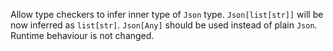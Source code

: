 Allow type checkers to infer inner type of `Json` type. `Json[list[str]]` will be now inferred as `list[str]`. 
`Json[Any]` should be used instead of plain `Json`.
Runtime behaviour is not changed.

